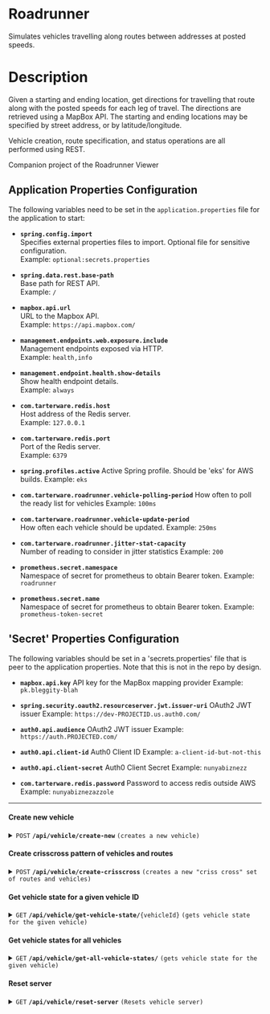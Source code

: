 # Roadrunner
Simulates vehicles travelling along routes between addresses at posted speeds.

# Description

Given a starting and ending location, get directions for travelling that route along with the posted speeds for each leg of travel.  The directions are retrieved using a MapBox API.  The starting and ending locations may be specified by street address, or by latitude/longitude.

Vehicle creation, route specification, and status operations are all performed using REST.

Companion project of the Roadrunner Viewer

## Application Properties Configuration

The following variables need to be set in the `application.properties` file for the application to start:

- **`spring.config.import`**  
  Specifies external properties files to import. Optional file for sensitive configuration.  
  Example: `optional:secrets.properties`

- **`spring.data.rest.base-path`**  
  Base path for REST API.  
  Example: `/`

- **`mapbox.api.url`**  
  URL to the Mapbox API.  
  Example: `https://api.mapbox.com/`

- **`management.endpoints.web.exposure.include`**  
  Management endpoints exposed via HTTP.  
  Example: `health,info`

- **`management.endpoint.health.show-details`**  
  Show health endpoint details.  
  Example: `always`

- **`com.tarterware.redis.host`**  
  Host address of the Redis server.  
  Example: `127.0.0.1`

- **`com.tarterware.redis.port`**  
  Port of the Redis server.  
  Example: `6379`

- **`spring.profiles.active`**
  Active Spring profile.  Should be 'eks' for AWS builds.
  Example: `eks`

- **`com.tarterware.roadrunner.vehicle-polling-period`**
  How often to poll the ready list for vehicles
  Example: `100ms`

- **`com.tarterware.roadrunner.vehicle-update-period`**  
  How often each vehicle should be updated.
  Example: `250ms`

- **`com.tarterware.roadrunner.jitter-stat-capacity`**  
  Number of reading to consider in jitter statistics
  Example: `200`

- **`prometheus.secret.namespace`**  
  Namespace of secret for prometheus to obtain Bearer token.
  Example: `roadrunner`

- **`prometheus.secret.name`**  
  Namespace of secret for prometheus to obtain Bearer token.
  Example: `prometheus-token-secret`
 

## 'Secret' Properties Configuration

The following variables should be set in a 'secrets.properties' file that is peer to the application properties.  Note that this is not in the repo by design.

- **`mapbox.api.key`**
  API key for the MapBox mapping provider
  Example: `pk.bleggity-blah`

- **`spring.security.oauth2.resourceserver.jwt.issuer-uri`**
  OAuth2 JWT issuer
  Example: `https://dev-PROJECTID.us.auth0.com/`

- **`auth0.api.audience`**
  OAuth2 JWT issuer
  Example: `https://auth.PROJECTED.com/`

- **`auth0.api.client-id`**
  Auth0 Client ID
  Example: `a-client-id-but-not-this`

- **`auth0.api.client-secret`**
  Auth0 Client Secret
  Example: `nunyabiznezz`

- **`com.tarterware.redis.password`**
  Password to access redis outside AWS
  Example: `nunyabiznezazzole`


------------------------------------------------------------------------------------------

#### Create new vehicle

<details>
 <summary><code>POST</code> <code><b>/api/vehicle/create-new</b></code> <code>(creates a new vehicle)</code></summary>

##### Parameters

> | name      |  type     | data type               | description                                                           |
> |-----------|-----------|-------------------------|-----------------------------------------------------------------------|
> | None      |  required | object (JSON or YAML)   | N/A  |

##### Responses

> | http code     | content-type                      | response                                                            |
> |---------------|-----------------------------------|---------------------------------------------------------------------|
> | `201`         | `text/plain;charset=UTF-8`        | `Vehicle created successfully`                                      |
> | `400`         | `application/json`                | `{"code":"400","message":"Bad Request"}`                            |
> | `405`         | `text/html;charset=utf-8`         | None                                                                |

##### Example cURL

> ```javascript
>  curl -X POST http://localhost:8080/api/vehicle/create-new -H "Content-Type: application/json" -d "{ \"listStops\": [ { \"address1\": \"10201 White Settlement Rd\", \"city\": \"Fort Worth\", \"state\": \"TX\", \"zipCode\": \"76108\" }, { \"address1\": \"12301 Camp Bowie W Blvd\", \"city\": \"Aledo\", \"state\": \"TX\", \"zipCode\": \"76008\" } ] }"```
</details>

#### Create crisscross pattern of vehicles and routes

<details>
 <summary><code>POST</code> <code><b>/api/vehicle/create-crisscross</b></code> <code>(creates a new "criss cross" set of routes and vehicles)</code></summary>

##### Parameters

> | name      |  type     | data type               | description                                                           |
> |-----------|-----------|-------------------------|-----------------------------------------------------------------------|
> | None      |  required | object (JSON or YAML)   | N/A  |

##### Responses

> | http code     | content-type                      | response                                                            |
> |---------------|-----------------------------------|---------------------------------------------------------------------|
> | `201`         | `text/plain;charset=UTF-8`        | `Configuration created successfully`                                |
> | `400`         | `application/json`                | `{"code":"400","message":"Bad Request"}`                            |
> | `405`         | `text/html;charset=utf-8`         | None                                                                |

##### Example cURL

> ```javascript
>  curl -X POST http://localhost:8080/api/vehicle/create-crisscross -H "Content-Type: application/json" -d "{ \"degLatitude\": 32.7507, "degLongitude": -97.3286, "kmRadius": 50.0, "vehicleCount": 36 }"
</details>

#### Get vehicle state for a given vehicle ID

<details>
 <summary><code>GET</code> <code><b>/api/vehicle/get-vehicle-state/</b>{vehicleId}</code> <code>(gets vehicle state for the given vehicle)</code></summary>

##### Parameters

> | name      |  type     | data type               | description                                                           |
> |-----------|-----------|-------------------------|-----------------------------------------------------------------------|
> | vehicleId |  required | string                  | ID of vehicle to retrieve |

##### Responses

> | http code     | content-type                      | response                                                            |
> |---------------|-----------------------------------|---------------------------------------------------------------------|
> | `201`         | `text/plain;charset=UTF-8`        | `Configuration created successfully`                                |
> | `400`         | `application/json`                | `{"code":"400","message":"Bad Request"}`                            |
> | `405`         | `text/html;charset=utf-8`         | None                                                                |

##### Example cURL

> ```javascript
>  curl -X GET http://localhost:8080/api/vehicle/get-vehicle-state/create-crisscross/778afa04-2fd9-44e7-8e15-a4ccd835a608 -H "Content-Type: application/json"

</details>

#### Get vehicle states for all vehicles

<details>
 <summary><code>GET</code> <code><b>/api/vehicle/get-all-vehicle-states/</b></code> <code>(gets vehicle state for the given vehicle)</code></summary>

##### Parameters

> | name      |  type     | data type               | description                                                           |
> |-----------|-----------|-------------------------|-----------------------------------------------------------------------|
> | vehicleId |  required | string                  | ID of vehicle to retrieve |

##### Responses

> | http code     | content-type                      | response                                                            |
> |---------------|-----------------------------------|---------------------------------------------------------------------|
> | `201`         | `text/plain;charset=UTF-8`        | `Configuration created successfully`                                |
> | `400`         | `application/json`                | `{"code":"400","message":"Bad Request"}`                            |
> | `405`         | `text/html;charset=utf-8`         | None                                                                |

##### Example cURL

> ```javascript
>  curl -X GET http://localhost:8080/api/vehicle/get-all-vehicle-states -H "Content-Type: application/json"

</details>

#### Reset server

<details>
 <summary><code>GET</code> <code><b>/api/vehicle/reset-server</b></code> <code>(Resets vehicle server)</code></summary>

##### Parameters

> | name      |  type     | data type               | description                                                           |
> |-----------|-----------|-------------------------|-----------------------------------------------------------------------|
> | None      |  required | object (JSON or YAML)   | N/A  |


##### Responses

> | http code     | content-type                      | response                                                            |
> |---------------|-----------------------------------|---------------------------------------------------------------------|
> | `201`         | `text/plain;charset=UTF-8`        | `Configuration created successfully`                                |
> | `405`         | `text/html;charset=utf-8`         | None                                                                |

##### Example cURL

> ```javascript
>  curl -X GET http://localhost:8080/api/vehicle/reset-server -H "Content-Type: application/json"

</details>

